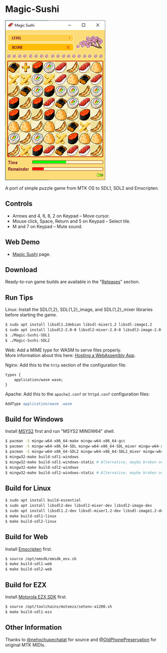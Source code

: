 Magic-Sushi
===========

![Screenshot from Windows 10](Images/Screenshot-Windows.png)

A port of simple puzzle game from MTK OS to SDL1, SDL2 and Emscripten.

## Controls

* Arrows and 4, 6, 8, 2 on Keypad – Move cursor.
* Mouse click, Space, Return and 5 on Keypad – Select tile.
* M and 7 on Keypad – Mute sound.

## Web Demo

* [Magic Sushi](https://lab.exlmoto.ru/sushi/) page.

## Download

Ready-to-run game builds are available in the "[Releases](https://github.com/EXL/Magic-Sushi/releases)" section.

## Run Tips

Linux: Install the SDL{1,2}, SDL{1,2}_image, and SDL{1,2}_mixer libraries before starting the game.

```sh
$ sudo apt install libsdl1.2debian libsdl-mixer1.2 libsdl-image1.2
$ sudo apt install libsdl2-2.0-0 libsdl2-mixer-2.0-0 libsdl2-image-2.0-0
$ ./Magic-Sushi-SDL1
$ ./Magic-Sushi-SDL2
```

Web: Add a MIME type for WASM to serve files properly.\
More information about this here: [Hosting a WebAssembly App](https://platform.uno/docs/articles/how-to-host-a-webassembly-app.html).

Nginx: Add this to the `http` section of the configuration file:

```nginx
types {
    application/wasm wasm;
}
```

Apache: Add this to the `apache2.conf` or `httpd.conf` configuration files:

```apache
AddType application/wasm .wasm
```

## Build for Windows

Install [MSYS2](https://www.msys2.org/) first and run "MSYS2 MINGW64" shell.

```sh
$ pacman -S mingw-w64-x86_64-make mingw-w64-x86_64-gcc
$ pacman -S mingw-w64-x86_64-SDL mingw-w64-x86_64-SDL_mixer mingw-w64-x86_64-SDL_image
$ pacman -S mingw-w64-x86_64-SDL2 mingw-w64-x86_64-SDL2_mixer mingw-w64-x86_64-SDL2_image
$ mingw32-make build-sdl1-windows
$ mingw32-make build-sdl1-windows-static # Alternative, maybe broken over time, like now.
$ mingw32-make build-sdl2-windows
$ mingw32-make build-sdl2-windows-static # Alternative, maybe broken over time.
```

## Build for Linux

```sh
$ sudo apt install build-essential
$ sudo apt install libsdl2-dev libsdl2-mixer-dev libsdl2-image-dev
$ sudo apt install libsdl1.2-dev libsdl-mixer1.2-dev libsdl-image1.2-dev
$ make build-sdl1-linux
$ make build-sdl2-linux
```

## Build for Web

Install [Emscripten](https://emscripten.org/docs/getting_started/downloads.html) first.

```sh
$ source /opt/emsdk/emsdk_env.sh
$ make build-sdl1-web
$ make build-sdl2-web
```

## Build for EZX

Install [Motorola EZX SDK](https://TODO) first.

```sh
$ source /opt/toolchains/motoezx/setenv-a1200.sh
$ make build-sdl1-ezx
```

## Other Information

Thanks to [@nehochupechatat](https://github.com/nehochupechatat) for source and [@OldPhonePreservation](https://twitter.com/oldphonepreserv) for original MTK MIDIs.
